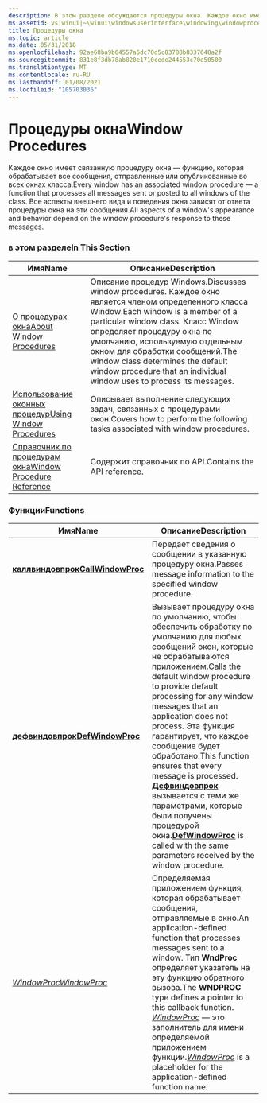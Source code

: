 ```yaml
---
description: В этом разделе обсуждаются процедуры окна. Каждое окно имеет связанную процедуру окна, которая обрабатывает все сообщения, отправленные или опубликованные во всех окнах класса.
ms.assetid: vs|winui|~\winui\windowsuserinterface\windowing\windowprocedures.htm
title: Процедуры окна
ms.topic: article
ms.date: 05/31/2018
ms.openlocfilehash: 92ae68ba9b64557a6dc70d5c83788b8337648a2f
ms.sourcegitcommit: 831e8f3db78ab820e1710cede244553c70e50500
ms.translationtype: MT
ms.contentlocale: ru-RU
ms.lasthandoff: 01/08/2021
ms.locfileid: "105703036"
---
```

# <a name="window-procedures"></a><span data-ttu-id="41280-104">Процедуры окна</span><span class="sxs-lookup"><span data-stu-id="41280-104">Window Procedures</span></span>

<span data-ttu-id="41280-105">Каждое окно имеет связанную процедуру окна — функцию, которая обрабатывает все сообщения, отправленные или опубликованные во всех окнах класса.</span><span class="sxs-lookup"><span data-stu-id="41280-105">Every window has an associated window procedure — a function that processes all messages sent or posted to all windows of the class.</span></span> <span data-ttu-id="41280-106">Все аспекты внешнего вида и поведения окна зависят от ответа процедуры окна на эти сообщения.</span><span class="sxs-lookup"><span data-stu-id="41280-106">All aspects of a window's appearance and behavior depend on the window procedure's response to these messages.</span></span>

### <a name="in-this-section"></a><span data-ttu-id="41280-107">в этом разделе</span><span class="sxs-lookup"><span data-stu-id="41280-107">In This Section</span></span>



| <span data-ttu-id="41280-108">Имя</span><span class="sxs-lookup"><span data-stu-id="41280-108">Name</span></span>                                                         | <span data-ttu-id="41280-109">Описание</span><span class="sxs-lookup"><span data-stu-id="41280-109">Description</span></span>                                                                                                                                                                                                    |
|--------------------------------------------------------------|----------------------------------------------------------------------------------------------------------------------------------------------------------------------------------------------------------------|
| [<span data-ttu-id="41280-110">О процедурах окна</span><span class="sxs-lookup"><span data-stu-id="41280-110">About Window Procedures</span></span>](about-window-procedures.md)       | <span data-ttu-id="41280-111">Описание процедур Windows.</span><span class="sxs-lookup"><span data-stu-id="41280-111">Discusses window procedures.</span></span> <span data-ttu-id="41280-112">Каждое окно является членом определенного класса Window.</span><span class="sxs-lookup"><span data-stu-id="41280-112">Each window is a member of a particular window class.</span></span> <span data-ttu-id="41280-113">Класс Window определяет процедуру окна по умолчанию, используемую отдельным окном для обработки сообщений.</span><span class="sxs-lookup"><span data-stu-id="41280-113">The window class determines the default window procedure that an individual window uses to process its messages.</span></span><br/> |
| [<span data-ttu-id="41280-114">Использование оконных процедур</span><span class="sxs-lookup"><span data-stu-id="41280-114">Using Window Procedures</span></span>](using-window-procedures.md)       | <span data-ttu-id="41280-115">Описывает выполнение следующих задач, связанных с процедурами окон.</span><span class="sxs-lookup"><span data-stu-id="41280-115">Covers how to perform the following tasks associated with window procedures.</span></span><br/>                                                                                                                        |
| [<span data-ttu-id="41280-116">Справочник по процедурам окна</span><span class="sxs-lookup"><span data-stu-id="41280-116">Window Procedure Reference</span></span>](window-procedure-reference.md) | <span data-ttu-id="41280-117">Содержит справочник по API.</span><span class="sxs-lookup"><span data-stu-id="41280-117">Contains the API reference.</span></span><br/>                                                                                                                                                                         |



 

### <a name="functions"></a><span data-ttu-id="41280-118">Функции</span><span class="sxs-lookup"><span data-stu-id="41280-118">Functions</span></span>



| <span data-ttu-id="41280-119">Имя</span><span class="sxs-lookup"><span data-stu-id="41280-119">Name</span></span>                                     | <span data-ttu-id="41280-120">Описание</span><span class="sxs-lookup"><span data-stu-id="41280-120">Description</span></span>                                                                                                                                                                                                                                                                                                   |
|------------------------------------------|---------------------------------------------------------------------------------------------------------------------------------------------------------------------------------------------------------------------------------------------------------------------------------------------------------------|
| [<span data-ttu-id="41280-121">**каллвиндовпрок**</span><span class="sxs-lookup"><span data-stu-id="41280-121">**CallWindowProc**</span></span>](/windows/win32/api/winuser/nf-winuser-callwindowproca) | <span data-ttu-id="41280-122">Передает сведения о сообщении в указанную процедуру окна.</span><span class="sxs-lookup"><span data-stu-id="41280-122">Passes message information to the specified window procedure.</span></span> <br/>                                                                                                                                                                                                                                     |
| [<span data-ttu-id="41280-123">**дефвиндовпрок**</span><span class="sxs-lookup"><span data-stu-id="41280-123">**DefWindowProc**</span></span>](/windows/desktop/api/winuser/nf-winuser-defwindowproca)   | <span data-ttu-id="41280-124">Вызывает процедуру окна по умолчанию, чтобы обеспечить обработку по умолчанию для любых сообщений окон, которые не обрабатываются приложением.</span><span class="sxs-lookup"><span data-stu-id="41280-124">Calls the default window procedure to provide default processing for any window messages that an application does not process.</span></span> <span data-ttu-id="41280-125">Эта функция гарантирует, что каждое сообщение будет обработано.</span><span class="sxs-lookup"><span data-stu-id="41280-125">This function ensures that every message is processed.</span></span> <span data-ttu-id="41280-126">[**Дефвиндовпрок**](/windows/desktop/api/winuser/nf-winuser-defwindowproca) вызывается с теми же параметрами, которые были получены процедурой окна.</span><span class="sxs-lookup"><span data-stu-id="41280-126">[**DefWindowProc**](/windows/desktop/api/winuser/nf-winuser-defwindowproca) is called with the same parameters received by the window procedure.</span></span> <br/> |
| <span data-ttu-id="41280-127">[*WindowProc*](/previous-versions/windows/desktop/legacy/ms633573(v=vs.85))</span><span class="sxs-lookup"><span data-stu-id="41280-127">[*WindowProc*](/previous-versions/windows/desktop/legacy/ms633573(v=vs.85))</span></span>           | <span data-ttu-id="41280-128">Определяемая приложением функция, которая обрабатывает сообщения, отправляемые в окно.</span><span class="sxs-lookup"><span data-stu-id="41280-128">An application-defined function that processes messages sent to a window.</span></span> <span data-ttu-id="41280-129">Тип **WndProc** определяет указатель на эту функцию обратного вызова.</span><span class="sxs-lookup"><span data-stu-id="41280-129">The **WNDPROC** type defines a pointer to this callback function.</span></span> <span data-ttu-id="41280-130">[*WindowProc*](/previous-versions/windows/desktop/legacy/ms633573(v=vs.85)) — это заполнитель для имени определяемой приложением функции.</span><span class="sxs-lookup"><span data-stu-id="41280-130">[*WindowProc*](/previous-versions/windows/desktop/legacy/ms633573(v=vs.85)) is a placeholder for the application-defined function name.</span></span> <br/>                                                            |



 

 

 
